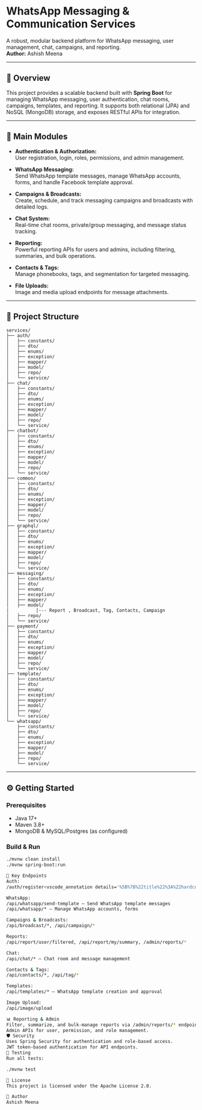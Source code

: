 # WhatsApp Messaging & Communication Services

A robust, modular backend platform for WhatsApp messaging, user management, chat, campaigns, and reporting.  
**Author:** Ashish Meena

---

## 🚀 Overview

This project provides a scalable backend built with **Spring Boot** for managing WhatsApp messaging, user authentication, chat rooms, campaigns, templates, and reporting. It supports both relational (JPA) and NoSQL (MongoDB) storage, and exposes RESTful APIs for integration.

---

## 🧩 Main Modules

- **Authentication & Authorization:**  
  User registration, login, roles, permissions, and admin management.

- **WhatsApp Messaging:**  
  Send WhatsApp template messages, manage WhatsApp accounts, forms, and handle Facebook template approval.

- **Campaigns & Broadcasts:**  
  Create, schedule, and track messaging campaigns and broadcasts with detailed logs.

- **Chat System:**  
  Real-time chat rooms, private/group messaging, and message status tracking.

- **Reporting:**  
  Powerful reporting APIs for users and admins, including filtering, summaries, and bulk operations.

- **Contacts & Tags:**  
  Manage phonebooks, tags, and segmentation for targeted messaging.

- **File Uploads:**  
  Image and media upload endpoints for message attachments.

---

## 📁 Project Structure


```
services/
├── auth/
│   ├── constants/
│   ├── dto/
│   ├── enums/
│   ├── exception/
│   ├── mapper/
│   ├── model/
│   ├── repo/
│   └── service/
├── chat/
│   ├── constants/
│   ├── dto/
│   ├── enums/
│   ├── exception/
│   ├── mapper/
│   ├── model/
│   ├── repo/
│   └── service/
├── chatbot/
│   ├── constants/
│   ├── dto/
│   ├── enums/
│   ├── exception/
│   ├── mapper/
│   ├── model/
│   ├── repo/
│   └── service/
├── common/
│   ├── constants/
│   ├── dto/
│   ├── enums/
│   ├── exception/
│   ├── mapper/
│   ├── model/
│   ├── repo/
│   └── service/
├── graphql/
│   ├── constants/
│   ├── dto/
│   ├── enums/
│   ├── exception/
│   ├── mapper/
│   ├── model/
│   ├── repo/
│   └── service/
├── messaging/
│   ├── constants/
│   ├── dto/
│   ├── enums/
│   ├── exception/
│   ├── mapper/
│   ├── model/
|          |--- Report , Broadcast, Tag, Contacts, Campaign
│   ├── repo/
│   └── service/
├── payment/
│   ├── constants/
│   ├── dto/
│   ├── enums/
│   ├── exception/
│   ├── mapper/
│   ├── model/
│   ├── repo/
│   └── service/
├── template/
│   ├── constants/
│   ├── dto/
│   ├── enums/
│   ├── exception/
│   ├── mapper/
│   ├── model/
│   ├── repo/
│   └── service/
└── whatsapp/
    ├── constants/
    ├── dto/
    ├── enums/
    ├── exception/
    ├── mapper/
    ├── model/
    ├── repo/
    └── service/
```


---

## ⚙️ Getting Started

### Prerequisites

- Java 17+
- Maven 3.8+
- MongoDB & MySQL/Postgres (as configured)

### Build & Run

```sh
./mvnw clean install
./mvnw spring-boot:run

🔑 Key Endpoints
Auth:
/auth/register<vscode_annotation details='%5B%7B%22title%22%3A%22hardcoded-credentials%22%2C%22description%22%3A%22Embedding%20credentials%20in%20source%20code%20risks%20unauthorized%20access%22%7D%5D'>,</vscode_annotation> /auth/login, /admin/permission/*, /admin/role/*

WhatsApp:
/api/whatsapp/send-template — Send WhatsApp template messages
/api/whatsapp/* — Manage WhatsApp accounts, forms

Campaigns & Broadcasts:
/api/broadcast/*, /api/campaign/*

Reports:
/api/report/user/filtered, /api/report/my/summary, /admin/reports/*

Chat:
/api/chat/* — Chat room and message management

Contacts & Tags:
/api/contacts/*, /api/tag/*

Templates:
/api/templates/* — WhatsApp template creation and approval

Image Upload:
/api/image/upload

📊 Reporting & Admin
Filter, summarize, and bulk-manage reports via /admin/reports/* endpoints.
Admin APIs for user, permission, and role management.
🛡️ Security
Uses Spring Security for authentication and role-based access.
JWT token-based authentication for API endpoints.
🧪 Testing
Run all tests:

./mvnw test

📄 License
This project is licensed under the Apache License 2.0.

👤 Author
Ashish Meena

